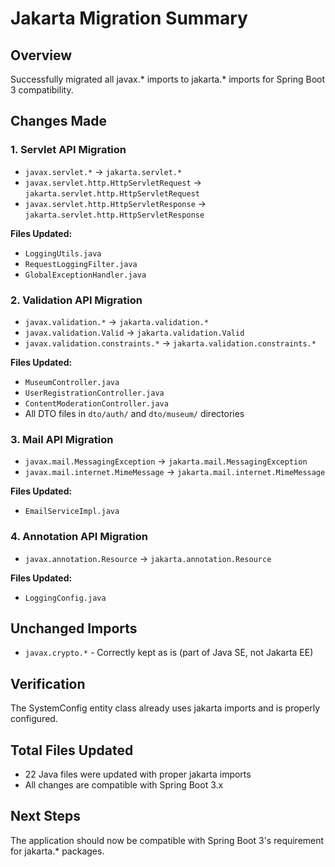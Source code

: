# Jakarta Migration Summary

## Overview
Successfully migrated all javax.* imports to jakarta.* imports for Spring Boot 3 compatibility.

## Changes Made

### 1. Servlet API Migration
- `javax.servlet.*` → `jakarta.servlet.*`
- `javax.servlet.http.HttpServletRequest` → `jakarta.servlet.http.HttpServletRequest`
- `javax.servlet.http.HttpServletResponse` → `jakarta.servlet.http.HttpServletResponse`

**Files Updated:**
- `LoggingUtils.java`
- `RequestLoggingFilter.java`
- `GlobalExceptionHandler.java`

### 2. Validation API Migration
- `javax.validation.*` → `jakarta.validation.*`
- `javax.validation.Valid` → `jakarta.validation.Valid`
- `javax.validation.constraints.*` → `jakarta.validation.constraints.*`

**Files Updated:**
- `MuseumController.java`
- `UserRegistrationController.java`
- `ContentModerationController.java`
- All DTO files in `dto/auth/` and `dto/museum/` directories

### 3. Mail API Migration
- `javax.mail.MessagingException` → `jakarta.mail.MessagingException`
- `javax.mail.internet.MimeMessage` → `jakarta.mail.internet.MimeMessage`

**Files Updated:**
- `EmailServiceImpl.java`

### 4. Annotation API Migration
- `javax.annotation.Resource` → `jakarta.annotation.Resource`

**Files Updated:**
- `LoggingConfig.java`

## Unchanged Imports
- `javax.crypto.*` - Correctly kept as is (part of Java SE, not Jakarta EE)

## Verification
The SystemConfig entity class already uses jakarta imports and is properly configured.

## Total Files Updated
- 22 Java files were updated with proper jakarta imports
- All changes are compatible with Spring Boot 3.x

## Next Steps
The application should now be compatible with Spring Boot 3's requirement for jakarta.* packages.